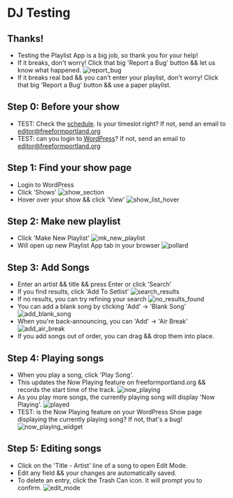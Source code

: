 # DJ Testing

## Thanks!
- Testing the Playlist App is a big job, so thank you for your help!
- If it breaks, don't worry! Click that big 'Report a Bug' button && let us know what happened.
![report_bug](../gifs/report_bug.png)
- If it breaks real bad && you can't enter your playlist, don't worry! Click that big 'Report a Bug' button && use a paper playlist.

## Step 0: Before your show
- TEST: Check the [schedule](http://www.freeformportland.org/schedule).
  Is your timeslot right? If not, send an email to editor@freeformportland.org
- TEST: can you login to [WordPress](http://www.freeformportland.org/wp-admin)?
  If not, send an email to editor@freeformportland.org

## Step 1: Find your show page
- Login to WordPress
- Click 'Shows'
![show_section](../gifs/show_section.png)
- Hover over your show && click 'View'
![show_list_hover](../gifs/show_list_hover.png)

## Step 2: Make new playlist
- Click 'Make New Playlist'
![mk_new_playlist](../gifs/mk_new_playlist.png)
- Will open up new Playlist App tab in your browser
![pollard](../gifs/pollard.png)

## Step 3: Add Songs
- Enter an artist && title && press Enter or click 'Search'
- If you find results, click 'Add To Setlist'
![search_results](../gifs/search_results.png)
- If no results, you can try refining your search
![no_results_found](../gifs/no_results_found.png)
- You can add a blank song by clicking 'Add' -> 'Blank Song'
![add_blank_song](../gifs/add_blank_song.png)
- When you're back-announcing, you can 'Add' -> 'Air Break'
![add_air_break](../gifs/add_air_break.png)
- If you add songs out of order, you can drag && drop them into place.

## Step 4: Playing songs
- When you play a song, click 'Play Song'.
- This updates the Now Playing feature on freeformportland.org && records the start time of the track.
![now_playing](../gifs/now_playing.png)
- As you play more songs, the currently playing song will display 'Now Playing'.
![played](../gifs/played.png)
- TEST: is the Now Playing feature on your WordPress Show page displaying the currently playing song? If not, that's a bug!
![now_playing_widget](../gifs/now_playing_widget.png)

## Step 5: Editing songs
- Click on the 'Title - Artist' line of a song to open Edit Mode.
- Edit any field && your changes are automatically saved.
- To delete an entry, click the Trash Can icon. It will prompt you to confirm.
![edit_mode](../gifs/edit_mode.png)
